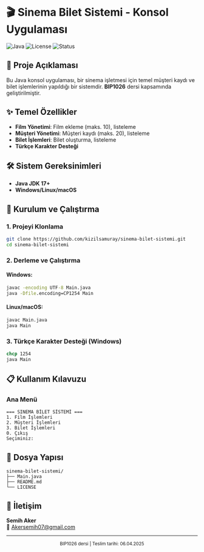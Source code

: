 # 🎬 Sinema Bilet Sistemi - Konsol Uygulaması

![Java](https://img.shields.io/badge/Java-17+-blue)
![License](https://img.shields.io/badge/License-MIT-green)
![Status](https://img.shields.io/badge/Status-Tamamland%C4%B1-brightgreen)

## 📜 Proje Açıklaması
Bu Java konsol uygulaması, bir sinema işletmesi için temel müşteri kaydı ve bilet işlemlerinin yapıldığı bir sistemdir. **BIP1026** dersi kapsamında geliştirilmiştir.

## ✨ Temel Özellikler
- **Film Yönetimi**: Film ekleme (maks. 10), listeleme
- **Müşteri Yönetimi**: Müşteri kaydı (maks. 20), listeleme
- **Bilet İşlemleri**: Bilet oluşturma, listeleme
- **Türkçe Karakter Desteği**

## 🛠️ Sistem Gereksinimleri
- **Java JDK 17+**
- **Windows/Linux/macOS**

## 🚀 Kurulum ve Çalıştırma

### 1. Projeyi Klonlama
```bash
git clone https://github.com/kizilsamuray/sinema-bilet-sistemi.git
cd sinema-bilet-sistemi
```

### 2. Derleme ve Çalıştırma
#### Windows:
```cmd
javac -encoding UTF-8 Main.java
java -Dfile.encoding=CP1254 Main
```

#### Linux/macOS:
```bash
javac Main.java
java Main
```

### 3. Türkçe Karakter Desteği (Windows)
```cmd
chcp 1254
java Main
```

## 📋 Kullanım Kılavuzu
### Ana Menü
```plaintext
=== SINEMA BİLET SİSTEMİ ===
1. Film İşlemleri
2. Müşteri İşlemleri
3. Bilet İşlemleri
0. Çıkış
Seçiminiz:
```

## 📂 Dosya Yapısı
```plaintext
sinema-bilet-sistemi/
├── Main.java
├── README.md
└── LICENSE
```

## 📧 İletişim
**Semih Aker**  
📧 [Akersemih07@gmail.com](mailto:Akersemih07@gmail.com)

---
<div align="center"> <sub>BIP1026 dersi | Teslim tarihi: 06.04.2025</sub> </div>

